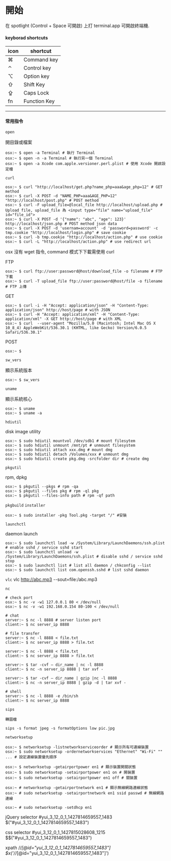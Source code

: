 # 開始

在 spotlight (Control + Space 可開啟) 上打 terminal.app 可開啟終端機.


#### keyborad shortcuts ####

| icon | shortcut     |
| ---- | ------------ |
| ⌘    | Command key  |
| ⌃    | Control key  |
| ⌥    | Option key   |
| ⇧    | Shift Key    |
| ⇪    | Caps Lock    |
| fn   | Function Key |

------------------------

#### 常用指令 ####

`open` 

開目錄或檔案

	osx:~ $ open -a Terminal # 執行 Terminal
	osx:~ $ open -n -a Terminal # 執行另一個 Terminal
	osx:~ $ open -a Xcode com.apple.versioner.perl.plist # 使用 Xcode 開啟設定檔


`curl` 

	osx:~ $ curl "http://localhost/get.php?name_php=aaa&age_php=12" # GET method
	osx:~ $ curl -X POST -d "NAME_PHP=aaa&AGE_PHP=12" "http://localhost/post.php" # POST method
	osx:~ $ curl -F upload_file=@local_file http://localhost/upload.php # Upload file, upload_file 為 <input type="file" name="upload_file" id="file_id">
	osx:~ $ curl -X POST -d '{"name": "abc", "age": 123}' http://localhost/json.php # POST method json data
	osx:~ $ curl -X POST -d 'usernam=account' -d 'password=password' -c tmp.cookie "http://localhost/login.php" # save cookie
	osx:~ $ curl -b tmp.cookie "http://localhost/action.php" # use cookie
	osx:~ $ curl -L "http://localhost/action.php" # use redirect url

osx 沒有 wget 指令, command 模式下下載需使用 curl

FTP

	osx:~ $ curl ftp://user:password@host/download_file -o filename # FTP 下載
	osx:~ $ curl -T upload_file ftp://user:password@host/file -o filename # FTP 上傳

GET

	osx:~ $ curl -i -H "Accept: application/json" -H "Content-Type: application/json" http://host/page # with JSON
	osx:~ $ curl -H "Accept: application/xml" -H "Content-Type: application/xml" -X GET http://host/page # with XML
	osx:~ $ curl  --user-agent "Mozilla/5.0 (Macintosh; Intel Mac OS X 10_8_4) AppleWebKit/536.30.1 (KHTML, like Gecko) Version/6.0.5 Safari/536.30.1"

POST

	osx:~ $ 


`sw_vers`

顯示系統版本

	osx:~ $ sw_vers


`uname`

顯示系統核心

	osx:~ $ uname
	osx:~ $ uname -a


`hdiutil`

disk image utility

	osx:~ $ sudo hdiutil mountvol /dev/sdb1 # mount filesytem
	osx:~ $ sudo hdiutil unmount /mnt/pt # unmount filesystem
	osx:~ $ sudo hdiutil attach xxx.dmg # mount dmg
	osx:~ $ sudo hdiutil detach /Volumes/xxx # unmount dmg
	osx:~ $ sudo hdiutil create pkg.dmg -srcfolder dir # create dmg


`pkgutil`

rpm, dpkg

	osx:~ $ pkgutil --pkgs # rpm -qa
	osx:~ $ pkgutil --files pkg # rpm -ql pkg
	osx:~ $ pkgutil --files-info path # rpm -qf path

`pkgbuild`
`installer`

	osx:~ $ sudo installer -pkg Tool.pkg -target "/" #安裝


`launchctl`

daemon launch

	osx:~ $ sudo launchctl load -w /System/Library/LaunchDaemons/ssh.plist # enable sshd / service sshd start
	osx:~ $ sudo launchctl unload -w /System/Library/LaunchDaemons/ssh.plist # disable sshd / service sshd stop
	osx:~ $ sudo launchctl list # list all daemon / chkconfig --list
	osx:~ $ sudo launchctl list com.openssh.sshd # list sshd daemon


`vlc`
	vlc http://abc.mp3 --sout=file:/abc.mp3


`nc`

	# check port
	osx:~ $ nc -v -w1 127.0.0.1 80 < /dev/null
	osx:~ $ nc -v -w1 192.168.0.154 80-100 < /dev/null

	# chat
	server:~ $ nc -l 8888 # server listen port
	client:~ $ nc server_ip 8888

	# file transfer
	server:~ $ nc -l 8888 < file.txt
	client:~ $ nc server_ip 8888 > file.txt

	server:~ $ nc -l 8888 < file.txt
	client:~ $ nc server_ip 8888 > file.txt

	server:~ $ tar -cvf – dir_name | nc -l 8888
	client:~ $ nc -n server_ip 8888 | tar xvf -

	server:~ $ tar -cvf – dir_name | gzip |nc -l 8888
	client:~ $ nc -n server_ip 8888 | gzip -d | tar xvf -

	# shell
	server:~ $ nc -l 8888 -e /bin/sh
	client:~ $ nc server_ip 8888


`sips`

	轉圖檔

	sips -s format jpeg -s formatOptions low pic.jpg


`networksetup`

	osx:~ $ networksetup -listnetworkserviceorder # 顯示所有可連線裝置
	osx:~ $ sudo networksetup -ordernetworkservices "Ethernet" "Wi-Fi" "" ... # 設定連線裝置優先順序

	osx:~ $ networksetup -getairportpower en1 # 顯示裝置開關狀態
	osx:~ $ sudo networksetup -setairportpower en1 on # 開裝置
	osx:~ $ sudo networksetup -setairportpower en1 off # 關裝置

	osx:~ # networksetup -getairportnetwork en1 # 顯示無線網路連線狀態
	osx:~ # sudo networksetup -setairportnetwork en1 ssid passwd # 無線網路連線

	osx:~ # sudo networksetup -setdhcp en1


jQuery selector
#yui_3_12_0_1_1427814659557_1483
$("#yui_3_12_0_1_1427814659557_1483")

css selector
#yui_3_12_0_1_1427815028608_1215
$$("#yui_3_12_0_1_1427814659557_1483")


xpath
//*[@id="yui_3_12_0_1_1427814659557_1483"]
$x('//*[@id="yui_3_12_0_1_1427814659557_1483"]')

